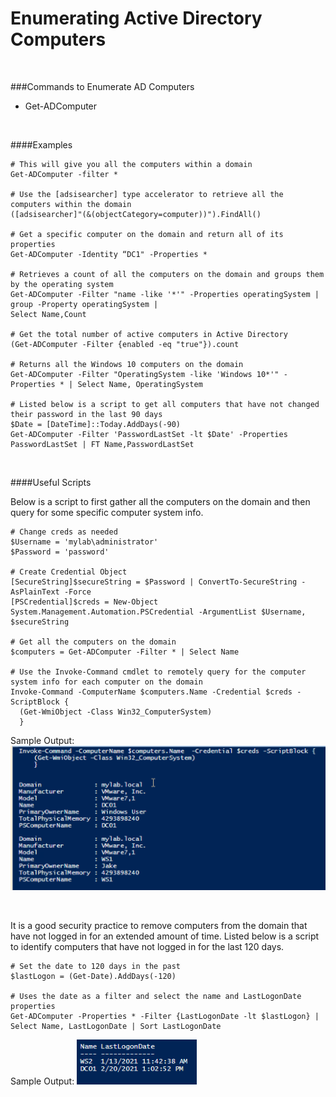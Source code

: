 

# Enumerating Active Directory Computers

<br>

###Commands to Enumerate AD Computers

- Get-ADComputer

<br>

####Examples
    
    # This will give you all the computers within a domain
    Get-ADComputer -filter * 

    # Use the [adsisearcher] type accelerator to retrieve all the computers within the domain
    ([adsisearcher]"(&(objectCategory=computer))").FindAll()

    # Get a specific computer on the domain and return all of its properties
    Get-ADComputer -Identity “DC1" -Properties * 
    
    # Retrieves a count of all the computers on the domain and groups them by the operating system
    Get-ADComputer -Filter "name -like '*'" -Properties operatingSystem | group -Property operatingSystem | 
    Select Name,Count 

    # Get the total number of active computers in Active Directory
    (Get-ADComputer -Filter {enabled -eq "true"}).count
    
    # Returns all the Windows 10 computers on the domain
    Get-ADComputer -Filter "OperatingSystem -like 'Windows 10*'" -Properties * | Select Name, OperatingSystem

    # Listed below is a script to get all computers that have not changed their password in the last 90 days
    $Date = [DateTime]::Today.AddDays(-90) 
    Get-ADComputer -Filter 'PasswordLastSet -lt $Date' -Properties PasswordLastSet | FT Name,PasswordLastSet
    
    
<br>

####Useful Scripts

Below is a script to first gather all the computers on the domain and then query for some specific computer system info.

    # Change creds as needed
    $Username = 'mylab\administrator'
    $Password = 'password'
    
    # Create Credential Object
    [SecureString]$secureString = $Password | ConvertTo-SecureString -AsPlainText -Force
    [PSCredential]$creds = New-Object System.Management.Automation.PSCredential -ArgumentList $Username, $secureString
    
    # Get all the computers on the domain
    $computers = Get-ADComputer -Filter * | Select Name
    
    # Use the Invoke-Command cmdlet to remotely query for the computer system info for each computer on the domain
    Invoke-Command -ComputerName $computers.Name -Credential $creds -ScriptBlock {
      (Get-WmiObject -Class Win32_ComputerSystem)
      }

Sample Output:
![](screenshots/ps_snip98.png)

<br>

It is a good security practice to remove computers from the domain that have not logged in for an extended amount of time.  Listed below is a script to identify computers that have not logged in for the last 120 days.

    # Set the date to 120 days in the past
    $lastLogon = (Get-Date).AddDays(-120)
    
    # Uses the date as a filter and select the name and LastLogonDate properties
    Get-ADComputer -Properties * -Filter {LastLogonDate -lt $lastLogon} | Select Name, LastLogonDate | Sort LastLogonDate

Sample Output:
![](screenshots/ps_snip99.png)

